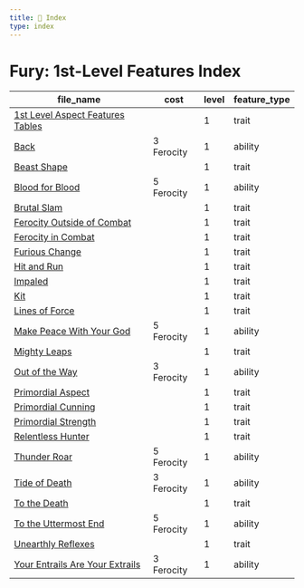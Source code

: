 ```yaml
---
title: 📑 Index
type: index
---
```


# Fury: 1st-Level Features Index

| file_name                                                                       | cost       | level | feature_type |
| ------------------------------------------------------------------------------- | ---------- | ----- | ------------ |
| [1st Level Aspect Features Tables](../1st%20Level%20Aspect%20Features%20Tables) |            | 1     | trait        |
| [Back](../Back)                                                                 | 3 Ferocity | 1     | ability      |
| [Beast Shape](../Beast%20Shape)                                                 |            | 1     | trait        |
| [Blood for Blood](../Blood%20for%20Blood)                                       | 5 Ferocity | 1     | ability      |
| [Brutal Slam](../Brutal%20Slam)                                                 |            | 1     | trait        |
| [Ferocity Outside of Combat](../Ferocity%20Outside%20of%20Combat)               |            | 1     | trait        |
| [Ferocity in Combat](../Ferocity%20in%20Combat)                                 |            | 1     | trait        |
| [Furious Change](../Furious%20Change)                                           |            | 1     | trait        |
| [Hit and Run](../Hit%20and%20Run)                                               |            | 1     | trait        |
| [Impaled](../Impaled)                                                           |            | 1     | trait        |
| [Kit](../Kit)                                                                   |            | 1     | trait        |
| [Lines of Force](../Lines%20of%20Force)                                         |            | 1     | trait        |
| [Make Peace With Your God](../Make%20Peace%20With%20Your%20God)                 | 5 Ferocity | 1     | ability      |
| [Mighty Leaps](../Mighty%20Leaps)                                               |            | 1     | trait        |
| [Out of the Way](../Out%20of%20the%20Way)                                       | 3 Ferocity | 1     | ability      |
| [Primordial Aspect](../Primordial%20Aspect)                                     |            | 1     | trait        |
| [Primordial Cunning](../Primordial%20Cunning)                                   |            | 1     | trait        |
| [Primordial Strength](../Primordial%20Strength)                                 |            | 1     | trait        |
| [Relentless Hunter](../Relentless%20Hunter)                                     |            | 1     | trait        |
| [Thunder Roar](../Thunder%20Roar)                                               | 5 Ferocity | 1     | ability      |
| [Tide of Death](../Tide%20of%20Death)                                           | 3 Ferocity | 1     | ability      |
| [To the Death](../To%20the%20Death)                                             |            | 1     | trait        |
| [To the Uttermost End](../To%20the%20Uttermost%20End)                           | 5 Ferocity | 1     | ability      |
| [Unearthly Reflexes](../Unearthly%20Reflexes)                                   |            | 1     | trait        |
| [Your Entrails Are Your Extrails](../Your%20Entrails%20Are%20Your%20Extrails)   | 3 Ferocity | 1     | ability      |

